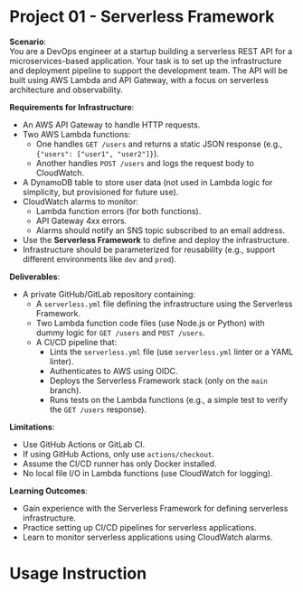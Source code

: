 # Project 01 - Serverless Framework

**Scenario**:  
You are a DevOps engineer at a startup building a serverless REST API for a microservices-based application. Your task is to set up the infrastructure and deployment pipeline to support the development team. The API will be built using AWS Lambda and API Gateway, with a focus on serverless architecture and observability.

**Requirements for Infrastructure**:  
- An AWS API Gateway to handle HTTP requests.  
- Two AWS Lambda functions:  
  - One handles `GET /users` and returns a static JSON response (e.g., `{"users": ["user1", "user2"]}`).  
  - Another handles `POST /users` and logs the request body to CloudWatch.  
- A DynamoDB table to store user data (not used in Lambda logic for simplicity, but provisioned for future use).  
- CloudWatch alarms to monitor:  
  - Lambda function errors (for both functions).  
  - API Gateway 4xx errors.  
  - Alarms should notify an SNS topic subscribed to an email address.  
- Use the **Serverless Framework** to define and deploy the infrastructure.  
- Infrastructure should be parameterized for reusability (e.g., support different environments like `dev` and `prod`).  

**Deliverables**:  
- A private GitHub/GitLab repository containing:  
  - A `serverless.yml` file defining the infrastructure using the Serverless Framework.  
  - Two Lambda function code files (use Node.js or Python) with dummy logic for `GET /users` and `POST /users`.  
  - A CI/CD pipeline that:  
    - Lints the `serverless.yml` file (use `serverless.yml` linter or a YAML linter).  
    - Authenticates to AWS using OIDC.  
    - Deploys the Serverless Framework stack (only on the `main` branch).  
    - Runs tests on the Lambda functions (e.g., a simple test to verify the `GET /users` response).  

**Limitations**:  
- Use GitHub Actions or GitLab CI.  
- If using GitHub Actions, only use `actions/checkout`.
- Assume the CI/CD runner has only Docker installed.  
- No local file I/O in Lambda functions (use CloudWatch for logging).  

**Learning Outcomes**:  
- Gain experience with the Serverless Framework for defining serverless infrastructure.  
- Practice setting up CI/CD pipelines for serverless applications.  
- Learn to monitor serverless applications using CloudWatch alarms.  

# Usage Instruction
